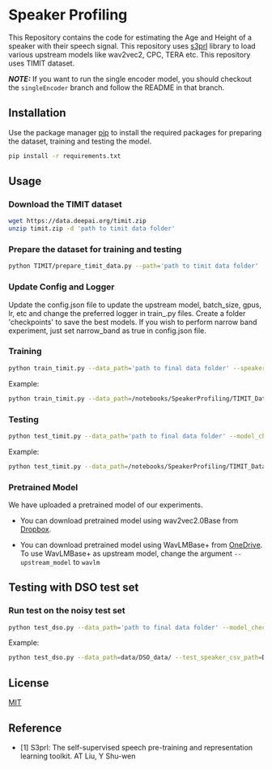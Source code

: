 # Speaker Profiling

This Repository contains the code for estimating the Age and Height of a speaker with their speech signal. This repository uses [s3prl](https://github.com/s3prl/s3prl) library to load various upstream models like wav2vec2, CPC, TERA etc. This repository uses TIMIT dataset. 

**_NOTE:_**  If you want to run the single encoder model, you should checkout the `singleEncoder` branch and follow the README in that branch.
## Installation

Use the package manager [pip](https://pip.pypa.io/en/stable/) to install the required packages for preparing the dataset, training and testing the model.

```bash
pip install -r requirements.txt
```

## Usage

### Download the TIMIT dataset
```bash
wget https://data.deepai.org/timit.zip
unzip timit.zip -d 'path to timit data folder'
```

### Prepare the dataset for training and testing
```bash
python TIMIT/prepare_timit_data.py --path='path to timit data folder'
```

### Update Config and Logger
Update the config.json file to update the upstream model, batch_size, gpus, lr, etc and change the preferred logger in train_.py files. Create a folder 'checkpoints' to save the best models. If you wish to perform narrow band experiment, just set narrow_band as true in config.json file.

### Training
```bash
python train_timit.py --data_path='path to final data folder' --speaker_csv_path='path to this repo/SpeakerProfiling/Dataset/data_info_height_age.csv'
```

Example:
```bash
python train_timit.py --data_path=/notebooks/SpeakerProfiling/TIMIT_Dataset/wav_data/ --speaker_csv_path=/notebooks/SpeakerProfiling/Dataset/data_info_height_age.csv
```

### Testing
```bash
python test_timit.py --data_path='path to final data folder' --model_checkpoint='path to saved model checkpoint'
```

Example:
```bash
python test_timit.py --data_path=/notebooks/SpeakerProfiling/TIMIT_Dataset/wav_data/ --model_checkpoint=checkpoints/epoch=1-step=245-v3.ckpt
```

### Pretrained Model
We have uploaded a pretrained model of our experiments. 

* You can download pretrained model using wav2vec2.0Base from [Dropbox](https://www.dropbox.com/s/e9juyocxgigvekl/epoch%3D24-step%3D12249.ckpt?dl=0).

* You can download pretrained model using WavLMBase+ from [OneDrive](https://entuedu-my.sharepoint.com/:u:/g/personal/ductuan001_e_ntu_edu_sg/EflWN1guTitDmSbz76B0xtwBIu9TeWPtEwn1SBj1HrWtxA?e=SJd71i). To use WavLMBase+ as upstream model, change the argument `--upstream_model` to `wavlm`

## Testing with DSO test set
### Run test on the noisy test set
```bash
python test_dso.py --data_path='path to final data folder' --model_checkpoint='path to saved model checkpoint'
```

Example:
```bash
python test_dso.py --data_path=data/DSO_data/ --test_speaker_csv_path=DSO/data_info_height_age.csv  --model_checkpoint=checkpoints/epoch=1-step=245-v3.ckpt
```

## License
[MIT](https://choosealicense.com/licenses/mit/)

## Reference
- [1] S3prl: The self-supervised speech pre-training and representation learning toolkit. AT Liu, Y Shu-wen

